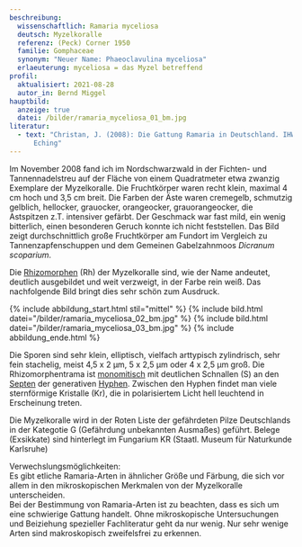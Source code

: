 ```yaml
---
beschreibung:
  wissenschaftlich: Ramaria myceliosa
  deutsch: Myzelkoralle
  referenz: (Peck) Corner 1950
  familie: Gomphaceae
  synonym: "Neuer Name: Phaeoclavulina myceliosa"
  erlaeuterung: myceliosa = das Myzel betreffend
profil:
  aktualisiert: 2021-08-28
  autor_in: Bernd Miggel
hauptbild:
  anzeige: true
  datei: /bilder/ramaria_myceliosa_01_bm.jpg
literatur:
  - text: "Christan, J. (2008): Die Gattung Ramaria in Deutschland. IHW-Verlag,
      Eching"
---
```

Im November 2008 fand ich im Nordschwarzwald in der Fichten- und Tannennadelstreu auf der Fläche von einem Quadratmeter etwa zwanzig Exemplare der Myzelkoralle. Die Fruchtkörper waren recht klein, maximal 4 cm hoch und 3,5 cm breit. Die Farben der Äste waren cremegelb, schmutzig gelblich, hellocker, grauocker, orangeocker, grauorangeocker, die Astspitzen z.T. intensiver gefärbt. Der Geschmack war fast mild, ein wenig bitterlich, einen besonderen Geruch konnte ich nicht feststellen. Das Bild zeigt durchschnittlich große Fruchtkörper am Fundort im Vergleich zu Tannenzapfenschuppen und dem Gemeinen Gabelzahnmoos *Dicranum scoparium*.

Die [Rhizomorphen](Rhizomorphen "Glossar") (Rh) der Myzelkoralle sind, wie der Name andeutet, deutlich ausgebildet und weit verzweigt, in der Farbe rein weiß. Das nachfolgende Bild bringt dies sehr schön zum Ausdruck.

{% include abbildung_start.html stil="mittel" %}
{% include bild.html datei="/bilder/ramaria_myceliosa_02_bm.jpg" %}
{% include bild.html datei="/bilder/ramaria_myceliosa_03_bm.jpg" %}
{% include abbildung_ende.html %}

Die Sporen sind sehr klein, elliptisch, vielfach arttypisch zylindrisch, sehr fein stachelig, meist 4,5 x 2 µm, 5 x 2,5 µm oder 4 x 2,5 µm groß. Die Rhizomorphentrama ist [monomitisch](monomitisch "Glossar") mit deutlichen Schnallen (S) an den [Septen](Septen "Glossar") der generativen [Hyphen](Hyphen "Glossar"). Zwischen den Hyphen findet man viele sternförmige Kristalle (Kr), die in polarisiertem Licht hell leuchtend in Erscheinung treten.

Die Myzelkoralle wird in der Roten Liste der gefährdeten Pilze Deutschlands in der Kategotie G (Gefährdung unbekannten Ausmaßes) geführt. Belege (Exsikkate) sind hinterlegt im Fungarium KR (Staatl. Museum für Naturkunde Karlsruhe)

Verwechslungsmöglichkeiten:\
Es gibt etliche Ramaria-Arten in ähnlicher Größe und Färbung, die sich vor allem in den mikroskopischen Merkmalen von der Myzelkoralle unterscheiden.\
Bei der Bestimmung von Ramaria-Arten ist zu beachten, dass es sich um eine schwierige Gattung handelt. Ohne mikroskopische Untersuchungen und Beiziehung spezieller Fachliteratur geht da nur wenig.  Nur sehr wenige Arten sind makroskopisch zweifelsfrei zu erkennen.